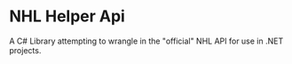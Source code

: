 ﻿# NHL Helper Api

A C# Library attempting to wrangle in the "official" NHL API for use in .NET projects. 